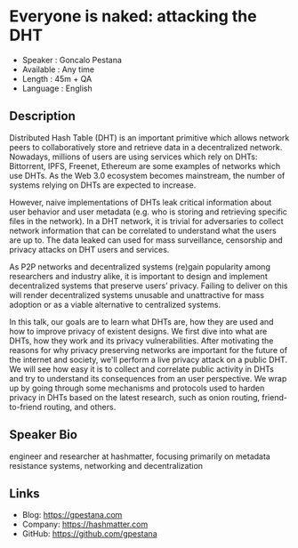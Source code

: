 Everyone is naked: attacking the DHT
=========================

* Speaker   : Goncalo Pestana
* Available : Any time
* Length    : 45m + QA
* Language  : English

Description
-----------

Distributed Hash Table (DHT) is an important primitive which allows network
peers to collaboratively store and retrieve data in a decentralized
network. Nowadays, millions of users are using services which rely on DHTs:
Bittorrent, IPFS, Freenet, Ethereum are some examples of networks which use
DHTs. As the Web 3.0 ecosystem becomes mainstream, the number of systems relying 
on DHTs are expected to increase.

However, naive implementations of DHTs leak critical information about user behavior 
and user metadata (e.g. who is storing and retrieving specific files in the network). 
In a DHT network, it is trivial for adversaries to collect network information 
that can be correlated to understand what the users are up to. The data leaked 
can used for mass surveillance, censorship and privacy attacks on DHT users and
services.

As P2P networks and decentralized systems (re)gain popularity among researchers
and industry alike, it is important to design and implement decentralized 
systems that preserve users’ privacy. Failing to deliver on this will render 
decentralized systems unusable and unattractive for mass adoption or as a viable
alternative to centralized systems.

In this talk, our goals are to learn what DHTs are, how they are used and how to
improve privacy of existent designs. We first dive into what are DHTs, how they 
work and its privacy
vulnerabilities. After motivating the reasons for why privacy preserving networks
are important for the future of the internet and society, we'll perform a
live privacy attack on a public DHT. We will see how easy it is to collect and
correlate public activity in DHTs and try to understand its consequences from an
user perspective. We wrap up by going through some mechanisms and protocols used
to harden privacy in DHTs based on the latest research, such as onion routing,
friend-to-friend routing, and others.

Speaker Bio
-----------

engineer and researcher at hashmatter, focusing primarily on metadata resistance
systems, networking and decentralization


Links
-----

* Blog: https://gpestana.com
* Company: https://hashmatter.com
* GitHub: https://github.com/gpestana


